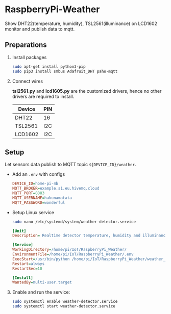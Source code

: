 # RaspberryPi-Weather

Show DHT22(temperature, humidity), TSL2561(illuminance) on LCD1602 monitor and publish data to mqtt.

## Preparations
1. Install packages
    ```bash
    sudo apt-get install python3-pip
    sudo pip3 install smbus Adafruit_DHT paho-mqtt
    ```

2. Connect wires

    **tsl2561.py** and **lcd1605.py** are the customized drivers, hence no other drivers are required to install.

    | Device  | PIN |
    |---------|-----|
    | DHT22   | 16  |
    | TSL2561 | I2C |
    | LCD1602 | I2C |

## Setup

Let sensors data publish to MQTT topic `${DEVICE_ID}/weather`.

- Add an `.env` with configs
    ```ini
    DEVICE_ID=home-pi-4b
    MQTT_BROKER=example.s1.eu.hivemq.cloud
    MQTT_PORT=8883
    MQTT_USERNAME=hakunamatata
    MQTT_PASSWORD=wonderful
    ```

- Setup Linux service
    ```bash
    sudo nano /etc/systemd/system/weather-detector.service
    ```

    ```ini
    [Unit]
    Description= Realtime detector temperature, humidity and illuminance on Raspberry pi

    [Service]
    WorkingDirectory=/home/pi/IoT/RaspberryPi_Weather/
    EnvironmentFile=/home/pi/IoT/RaspberryPi_Weather/.env
    ExecStart=/usr/bin/python /home/pi/IoT/RaspberryPi_Weather/weather_detector.py
    Restart=always
    RestartSec=10

    [Install]
    WantedBy=multi-user.target
    ```
3. Enable and run the service:
    ```bash
    sudo systemctl enable weather-detector.service
    sudo systemctl start weather-detector.service
    ```
